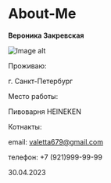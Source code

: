 # About-Me  

**Вероника Закревская**

![Image alt](MG_20220915_071746-01.jpeg)

Проживаю: 

г. Санкт-Петербург

Место работы:

Пивоварня HEINEKEN

Котнакты:

email: valetta679@gmail.com

телефон: +7 (921)999-99-99

30.04.2023
